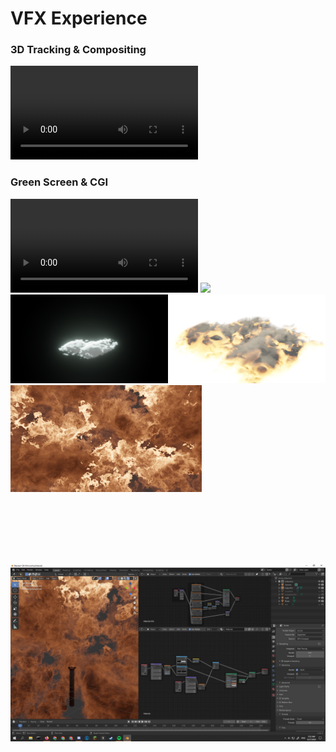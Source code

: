 # VFX Experience



### 3D Tracking & Compositing
<video controls loop=true>
  <source src="media/tv_compare.mp4">
</video>



### Green Screen & CGI
<video controls loop=true>
  <source src="media/carbon_earth.mp4">
</video>



<img class="stretch" src="media/winding_building.png">



<div class="stretch" style="display:flex; flex-wrap: wrap">
  <div style="flex: 50%">
    <img src="media/small_cloud.png">
  </div>
  <div style="flex: 50%">
    <img src="media/gold_cloud.png">
  </div>
  <div style="flex: 50%">
    <img src="media/golden_fire_clouds.png" style="height:60%">
  </div>
</div>



<img class="stretch" src="media/golden_fire_clouds_breakdown.png">
